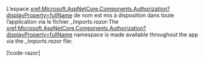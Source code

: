<span data-ttu-id="c27e5-101">L’espace <xref:Microsoft.AspNetCore.Components.Authorization?displayProperty=fullName> de nom est mis à disposition dans toute l’application via le fichier *_Imports.razor:*</span><span class="sxs-lookup"><span data-stu-id="c27e5-101">The <xref:Microsoft.AspNetCore.Components.Authorization?displayProperty=fullName> namespace is made available throughout the app via the *_Imports.razor* file:</span></span>

[!code-razor[](imports-hosted.razor?highlight=3)]
